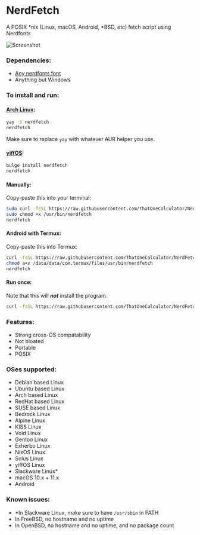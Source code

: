# NerdFetch
 A POSIX \*nix (Linux, macOS, Android, \*BSD, etc) fetch script using Nerdfonts

<!-- ![Screenshot](https://i.imgur.com/and9kuQ.png) -->
![Screenshot](https://linus-sex.tips/YaceZlOLdx.png)

### Dependencies:

- [Any nerdfonts font](https://www.nerdfonts.com/font-downloads)
- Anything but Windows

### To install and run:

#### [Arch Linux](https://aur.archlinux.org/packages/nerdfetch/):

```sh
yay -S nerdfetch
nerdfetch
```

Make sure to replace `yay` with whatever AUR helper you use. 

#### [yiffOS](https://git.yiffos.gay/Packaging/packages/src/branch/main/nerdfetch):

```sh
bulge install nerdfetch
nerdfetch
```

#### Manually:

Copy-paste this into your terminal:

```sh
sudo curl -fsSL https://raw.githubusercontent.com/ThatOneCalculator/NerdFetch/master/nerdfetch -o /usr/bin/nerdfetch
sudo chmod +x /usr/bin/nerdfetch
nerdfetch
```

#### Android with Termux:

Copy-paste this into Termux:

```sh
curl -fsSL https://raw.githubusercontent.com/ThatOneCalculator/NerdFetch/master/nerdfetch.termux -o /data/data/com.termux/files/usr/bin/nerdfetch
chmod a+x /data/data/com.termux/files/usr/bin/nerdfetch
nerdfetch
```

#### Run once:

Note that this will ***not*** install the program.
```sh
curl -fsSL https://raw.githubusercontent.com/ThatOneCalculator/NerdFetch/master/nerdfetch | sh
```

### Features:
- Strong cross-OS compatability
- Not bloated
- Portable
- POSIX

### OSes supported:
- Debian based Linux
- Ubuntu based Linux
- Arch based Linux
- RedHat based Linux
- SUSE based Linux
- Bedrock Linux
- Alpine Linux
- KISS Linux
- Void Linux
- Gentoo Linux
- Exherbo Linux
- NixOS Linux
- Solus Linux
- yiffOS Linux
- Slackware Linux\*
- macOS 10.x + 11.x
- Android

### Known issues:
- \*In Slackware Linux, make sure to have `/usr/sbin` in PATH
- In FreeBSD, no hostname and no uptime
- In OpenBSD, no hostname and no uptime, and no package count
